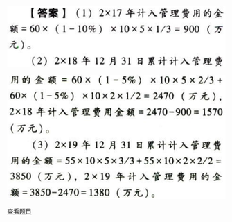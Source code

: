 ![](d6cdff0c8ff76d25ebb1d6c0af628472.png)

![](3907784b8c95dfd86ff61e7859d4cfa0.png)

[查看题目](../负债.股份支付.本章真题.md#6-题目)

